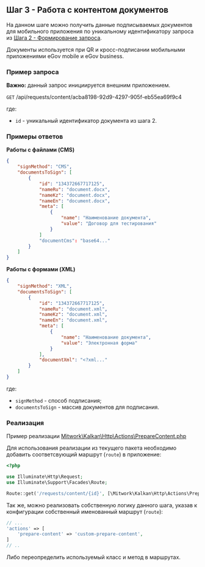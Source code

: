 ## Шаг 3 - Работа с контентом документов

На данном шаге можно получить данные подписываемых документов для мобильного приложения по уникальному идентификатору запроса из [Шага 2 - Формирование запроса](STEP_20_STORE_REQUEST.md).

Документы используется при QR и кросс-подписании мобильными приложениями eGov mobile и eGov business.

### Пример запроса

**Важно:** данный запрос инициируется внешним приложением.

`GET` /api/requests/content/acba8198-92d9-4297-905f-eb55ea69f9c4

где:

 - `id` - уникальный идентификатор документа из шага 2.

### Примеры ответов

**Работы с файлами (CMS)**

```json
{
    "signMethod": "CMS",
    "documentsToSign": [
        {
            "id": "134372667717125",
            "nameRu": "document.docx",
            "nameKz": "document.docx",
            "nameEn": "document.docx",
            "meta": [
                {
                    "name": "Наименование документа",
                    "value": "Договор для тестирования"
                }
            ]
            "documentCms": "base64..."
        }
    ]
}
```

**Работы с формами (XML)**

```json
{
    "signMethod": "XML",
    "documentsToSign": [
        {
            "id": "134372667717125",
            "nameRu": "document.xml",
            "nameKz": "document.xml",
            "nameEn": "document.xml",
            "meta": [
                {
                    "name": "Наименование документа",
                    "value": "Электронная форма"
                }
            ],
            "documentXml": "<?xml..."
        }
    ]
}
```

где:

- `signMethod` - способ подписания;
- `documentsToSign` - массив документов для подписания.

### Реализация

Пример реализации [Mitwork\Kalkan\Http\Actions\PrepareContent.php](../src/Http/Actions/PrepareContent.php)

Для использования реализации из текущего пакета необходимо добавить соответсвующий маршрут (`route`) в приложение:

```php
<?php

use Illuminate\Http\Request;
use Illuminate\Support\Facades\Route;

Route::get('/requests/content/{id}', [\Mitwork\Kalkan\Http\Actions\PrepareContent::class, 'prepare'])->name(config('kalkan.actions.prepare-content'));
```

Так же, можно реализовать собственную логику данного шага, указав к конфигурации собственный именованный маршрут (`route`):

```php
// ...
'actions' => [
    'prepare-content' => 'custom-prepare-content',
]
// ..
```

Либо переопределить используемый класс и метод в маршрутах.
